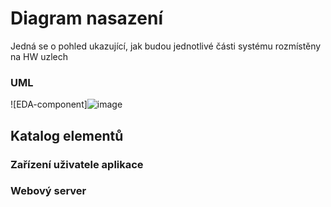 <h1>Diagram nasazení</h1>
Jedná se o pohled ukazující, jak budou jednotlivé části systému rozmístěny na HW uzlech
<h3>UML</h3>

![EDA-component]![image](https://user-images.githubusercontent.com/85290372/213286733-aabe5b1a-737b-45f8-998b-83c7d9c2aced.png)

<h2>Katalog elementů</h2>

<h3>Zařízení uživatele aplikace</h3>

<h3>Webový server</h3>

